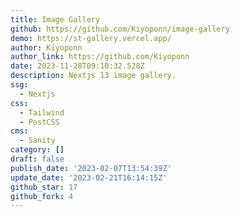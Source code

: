 ```yaml
---
title: Image Gallery
github: https://github.com/Kiyoponn/image-gallery
demo: https://st-gallery.vercel.app/
author: Kiyoponn
author_link: https://github.com/Kiyoponn
date: 2023-11-28T09:10:32.528Z
description: Nextjs 13 image gallery.
ssg:
  - Nextjs
css:
  - Tailwind
  - PostCSS
cms:
  - Sanity
category: []
draft: false
publish_date: '2023-02-07T13:54:39Z'
update_date: '2023-02-21T16:14:15Z'
github_star: 17
github_fork: 4
---
```

